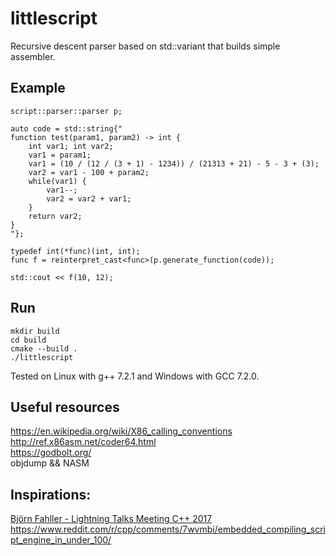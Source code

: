 # littlescript 

Recursive descent parser based on std::variant that builds simple assembler.

## Example
```
script::parser::parser p;

auto code = std::string{"
function test(param1, param2) -> int {
	int var1; int var2;
	var1 = param1;
	var1 = (10 / (12 / (3 + 1) - 1234)) / (21313 + 21) - 5 - 3 + (3);
	var2 = var1 - 100 + param2;
	while(var1) {
		var1--;
		var2 = var2 + var1;
	}
	return var2;
}
"};

typedef int(*func)(int, int);
func f = reinterpret_cast<func>(p.generate_function(code));

std::cout << f(10, 12);

```

## Run
```
mkdir build
cd build
cmake --build .
./littlescript
```

Tested on Linux with g++ 7.2.1 and Windows with GCC 7.2.0.

## Useful resources
https://en.wikipedia.org/wiki/X86_calling_conventions  
http://ref.x86asm.net/coder64.html  
https://godbolt.org/  
objdump && NASM

## Inspirations:
[Björn Fahller - Lightning Talks Meeting C++ 2017](https://www.youtube.com/watch?v=_7IB1Y27AwE)
https://www.reddit.com/r/cpp/comments/7wvmbi/embedded_compiling_script_engine_in_under_100/



